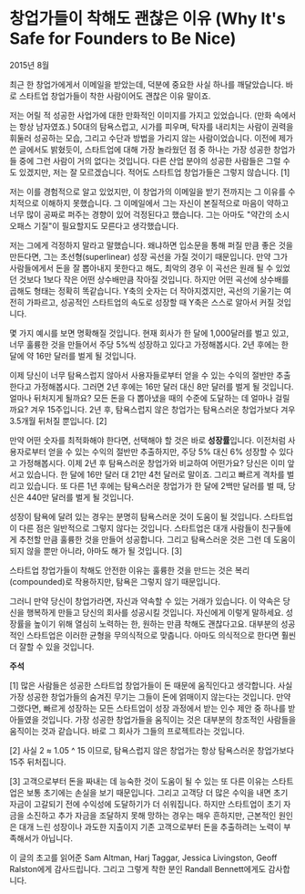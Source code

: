 # 창업가들이 착해도 괜찮은 이유 (Why It's Safe for Founders to Be Nice)

2015년 8월

최근 한 창업가에게서 이메일을 받았는데, 덕분에 중요한 사실 하나를 깨달았습니다. 바로 스타트업 창업가들이 착한 사람이어도 괜찮은 이유 말이죠.

저는 어릴 적 성공한 사업가에 대한 만화적인 이미지를 가지고 있었습니다. (만화 속에서는 항상 남자였죠.) 50대의 탐욕스럽고, 시가를 피우며, 탁자를 내리치는 사람이 권력을 휘둘러 성공하는 모습, 그리고 수단과 방법을 가리지 않는 사람이었습니다. 이전에 제가 쓴 글에서도 밝혔듯이, 스타트업에 대해 가장 놀라웠던 점 중 하나는 가장 성공한 창업가들 중에 그런 사람이 거의 없다는 것입니다. 다른 산업 분야의 성공한 사람들은 그럴 수도 있겠지만, 저는 잘 모르겠습니다. 적어도 스타트업 창업가들은 그렇지 않습니다. [1]

저는 이를 경험적으로 알고 있었지만, 이 창업가의 이메일을 받기 전까지는 그 이유를 수치적으로 이해하지 못했습니다. 그 이메일에서 그는 자신이 본질적으로 마음이 약하고 너무 많이 공짜로 퍼주는 경향이 있어 걱정된다고 했습니다. 그는 아마도 "약간의 소시오패스 기질"이 필요할지도 모른다고 생각했습니다.

저는 그에게 걱정하지 말라고 말했습니다. 왜냐하면 입소문을 통해 퍼질 만큼 좋은 것을 만든다면, 그는 초선형(superlinear) 성장 곡선을 가질 것이기 때문입니다. 만약 그가 사람들에게서 돈을 잘 뽑아내지 못한다고 해도, 최악의 경우 이 곡선은 원래 될 수 있었던 것보다 1보다 작은 어떤 상수배만큼 작아질 것입니다. 하지만 어떤 곡선에 상수배를 곱해도 형태는 정확히 똑같습니다. Y축의 숫자는 더 작아지겠지만, 곡선의 기울기는 여전히 가파르고, 성공적인 스타트업의 속도로 성장할 때 Y축은 스스로 알아서 커질 것입니다.

몇 가지 예시를 보면 명확해질 것입니다. 현재 회사가 한 달에 1,000달러를 벌고 있고, 너무 훌륭한 것을 만들어서 주당 5%씩 성장하고 있다고 가정해봅시다. 2년 후에는 한 달에 약 16만 달러를 벌게 될 것입니다.

이제 당신이 너무 탐욕스럽지 않아서 사용자들로부터 얻을 수 있는 수익의 절반만 추출한다고 가정해봅시다. 그러면 2년 후에는 16만 달러 대신 8만 달러를 벌게 될 것입니다. 얼마나 뒤처지게 될까요? 모든 돈을 다 뽑아냈을 때의 수준에 도달하는 데 얼마나 걸릴까요? 겨우 15주입니다. 2년 후, 탐욕스럽지 않은 창업가는 탐욕스러운 창업가보다 겨우 3.5개월 뒤처질 뿐입니다. [2]

만약 어떤 숫자를 최적화해야 한다면, 선택해야 할 것은 바로 **성장률**입니다. 이전처럼 사용자로부터 얻을 수 있는 수익의 절반만 추출하지만, 주당 5% 대신 6% 성장할 수 있다고 가정해봅시다. 이제 2년 후 탐욕스러운 창업가와 비교하여 어떤가요? 당신은 이미 앞서고 있습니다. 한 달에 16만 달러 대 21만 4천 달러로 말이죠. 그리고 빠르게 격차를 벌리고 있습니다. 또 다른 1년 후에는 탐욕스러운 창업가가 한 달에 2백만 달러를 벌 때, 당신은 440만 달러를 벌게 될 것입니다.

성장이 탐욕에 달려 있는 경우는 분명히 탐욕스러운 것이 도움이 될 것입니다. 스타트업이 다른 점은 일반적으로 그렇지 않다는 것입니다. 스타트업은 대개 사람들이 친구들에게 추천할 만큼 훌륭한 것을 만들어 성공합니다. 그리고 탐욕스러운 것은 그런 데 도움이 되지 않을 뿐만 아니라, 아마도 해가 될 것입니다. [3]

스타트업 창업가들이 착해도 안전한 이유는 훌륭한 것을 만드는 것은 복리(compounded)로 작용하지만, 탐욕은 그렇지 않기 때문입니다.

그러니 만약 당신이 창업가라면, 자신과 약속할 수 있는 거래가 있습니다. 이 약속은 당신을 행복하게 만들고 당신의 회사를 성공시킬 것입니다. 자신에게 이렇게 말하세요. 성장률을 높이기 위해 열심히 노력하는 한, 원하는 만큼 착해도 괜찮다고요. 대부분의 성공적인 스타트업은 이러한 균형을 무의식적으로 맞춥니다. 아마도 의식적으로 한다면 훨씬 더 잘할 수 있을 것입니다.

**주석**

[1] 많은 사람들은 성공한 스타트업 창업가들이 돈 때문에 움직인다고 생각합니다. 사실 가장 성공한 창업가들의 숨겨진 무기는 그들이 돈에 얽매이지 않는다는 것입니다. 만약 그랬다면, 빠르게 성장하는 모든 스타트업이 성장 과정에서 받는 인수 제안 중 하나를 받아들였을 것입니다. 가장 성공한 창업가들을 움직이는 것은 대부분의 창조적인 사람들을 움직이는 것과 같습니다. 바로 그 회사가 그들의 프로젝트라는 것입니다.

[2] 사실 2 ≈ 1.05 ^ 15 이므로, 탐욕스럽지 않은 창업가는 항상 탐욕스러운 창업가보다 15주 뒤처집니다.

[3] 고객으로부터 돈을 짜내는 데 능숙한 것이 도움이 될 수 있는 또 다른 이유는 스타트업은 보통 초기에는 손실을 보기 때문입니다. 그리고 고객당 더 많은 수익을 내면 초기 자금이 고갈되기 전에 수익성에 도달하기가 더 쉬워집니다. 하지만 스타트업이 초기 자금을 소진하고 추가 자금을 조달하지 못해 망하는 경우는 매우 흔하지만, 근본적인 원인은 대개 느린 성장이나 과도한 지출이지 기존 고객으로부터 돈을 추출하려는 노력이 부족해서가 아닙니다.

이 글의 초고를 읽어준 Sam Altman, Harj Taggar, Jessica Livingston, Geoff Ralston에게 감사드립니다. 그리고 그렇게 착한 분인 Randall Bennett에게도 감사합니다.